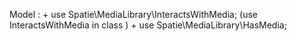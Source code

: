 <!-- laravel media -->
Model : + use Spatie\MediaLibrary\InteractsWithMedia; (use InteractsWithMedia in class )
        + use Spatie\MediaLibrary\HasMedia;